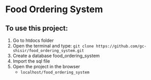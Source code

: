 # Food Ordering System
## To use this project:
1. Go to htdocs folder
1. Open the terminal and type: `git clone https://github.com/gc-shisir/food_ordering_system.git`
1. Create a database food_ordering_system
1. Import the sql file
1. Open the project in the browser
    - `localhost/food_ordering_system`
